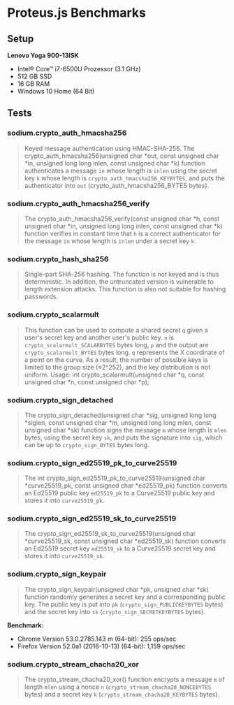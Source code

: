 # Proteus.js Benchmarks

## Setup

**Lenovo Yoga 900-13ISK**
- Intel® Core™ i7-6500U Prozessor (3.1 GHz)
- 512 GB SSD
- 16 GB RAM
- Windows 10 Home (64 Bit)

## Tests

### sodium.crypto_auth_hmacsha256

> Keyed message authentication using HMAC-SHA-256. The crypto_auth_hmacsha256(unsigned char *out, const unsigned char *in, unsigned long long inlen, const unsigned char *k) function authenticates a message `in` whose length is `inlen` using the secret key `k` whose length is `crypto_auth_hmacsha256_KEYBYTES`, and puts the authenticator into `out` (crypto_auth_hmacsha256_BYTES bytes).

### sodium.crypto_auth_hmacsha256_verify

> The crypto_auth_hmacsha256_verify(const unsigned char *h, const unsigned char *in, unsigned long long inlen, const unsigned char *k) function verifies in constant time that `h` is a correct authenticator for the message `in` whose length is `inlen` under a secret key `k`.

### sodium.crypto_hash_sha256

> Single-part SHA-256 hashing. The function is not keyed and is thus deterministic. In addition, the untruncated version is vulnerable to length extension attacks. This function is also not suitable for hashing passwords.

### sodium.crypto_scalarmult

> This function can be used to compute a shared secret `q` given a user's secret key and another user's public key. `n` is `crypto_scalarmult_SCALARBYTES` bytes long, `p` and the output are `crypto_scalarmult_BYTES` bytes long. `q` represents the X coordinate of a point on the curve. As a result, the number of possible keys is limited to the group size (≈2^252), and the key distribution is not uniform. Usage: int crypto_scalarmult(unsigned char *q, const unsigned char *n, const unsigned char *p);

### sodium.crypto_sign_detached

> The crypto_sign_detached(unsigned char *sig, unsigned long long *siglen, const unsigned char *m, unsigned long long mlen, const unsigned char *sk) function signs the message `m` whose length is `mlen` bytes, using the secret key `sk`, and puts the signature into `sig`, which can be up to `crypto_sign_BYTES` bytes long.

### sodium.crypto_sign_ed25519_pk_to_curve25519

> The int crypto_sign_ed25519_pk_to_curve25519(unsigned char *curve25519_pk, const unsigned char *ed25519_pk) function converts an Ed25519 public key `ed25519_pk` to a Curve25519 public key and stores it into `curve25519_pk`.

### sodium.crypto_sign_ed25519_sk_to_curve25519

> The crypto_sign_ed25519_sk_to_curve25519(unsigned char *curve25519_sk, const unsigned char *ed25519_sk) function converts an Ed25519 secret key `ed25519_sk` to a Curve25519 secret key and stores it into `curve25519_sk`.

### sodium.crypto_sign_keypair

> The crypto_sign_keypair(unsigned char *pk, unsigned char *sk) function randomly generates a secret key and a corresponding public key. The public key is put into `pk` (`crypto_sign_PUBLICKEYBYTES` bytes) and the secret key into `sk` (`crypto_sign_SECRETKEYBYTES` bytes).

**Benchmark:**

- Chrome Version 53.0.2785.143 m (64-bit): 255 ops/sec
- Firefox Version 52.0a1 (2016-10-13) (64-bit): 1,159 ops/sec

### sodium.crypto_stream_chacha20_xor

> The crypto_stream_chacha20_xor() function encrypts a message `m` of length `mlen` using a nonce `n` (`crypto_stream_chacha20_NONCEBYTES` bytes) and a secret key `k` (`crypto_stream_chacha20_KEYBYTES` bytes).
